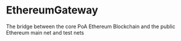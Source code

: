 # EthereumGateway
The bridge between the core PoA Ethereum Blockchain and the public Ethereum main net and test nets

